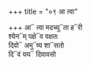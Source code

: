 +++
title = "०९ आ त्वा"

+++
आ᳓ त्वा मदच्यु᳓ता ह᳓री  
श्येन᳓म् पक्षे᳓व वक्षतः  
दिवो᳓ अमु᳓ष्य शा᳓सतो  
दि᳓वं यय᳓ दिवावसो